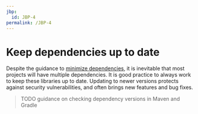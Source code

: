 ```yaml
---
jbp:
  id: JBP-4
permalink: /JBP-4
---
```

# Keep dependencies up to date

Despite the guidance to [minimize dependencies](/JBP-2), it is inevitable that most projects will have multiple dependencies. It is good practice to always work to keep these libraries up to date. Updating to newer versions protects against security vulnerabilities, and often brings new features and bug fixes.

> TODO guidance on checking dependency versions in Maven and Gradle